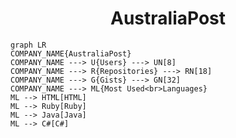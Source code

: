 <h1 align="center">AustraliaPost</h1>

```mermaid
graph LR
COMPANY_NAME{AustraliaPost}
COMPANY_NAME ---> U{Users} ---> UN[8]
COMPANY_NAME ---> R{Repositories} ---> RN[18]
COMPANY_NAME ---> G{Gists} ---> GN[32]
COMPANY_NAME ---> ML{Most Used<br>Languages}
ML --> HTML[HTML]
ML --> Ruby[Ruby]
ML --> Java[Java]
ML --> C#[C#]
```
